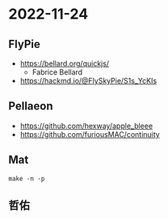 # 2022-11-24

## FlyPie

- https://bellard.org/quickjs/
    - Fabrice Bellard
- https://hackmd.io/@FlySkyPie/S1s_YcKIs

## Pellaeon
- https://github.com/hexway/apple_bleee
- https://github.com/furiousMAC/continuity


## Mat

`make -n -p`

## 哲佑


